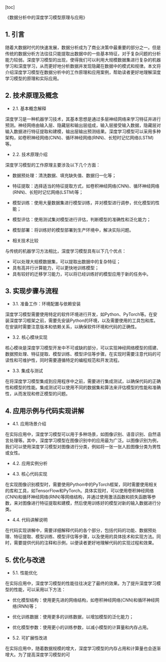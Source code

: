 
[toc]                    
                
                
《数据分析中的深度学习模型原理与应用》

## 1. 引言

随着大数据时代的快速发展，数据分析成为了商业决策中最重要的部分之一。但是传统的数据分析方法往往只能提取出数据中的一些基本特征，对于复杂问题的分析能力较弱。深度学习模型的出现，使得我们可以利用大规模数据集进行复杂的机器学习和深度学习，从而更好地分析数据并发现隐藏在数据中的模式和规律。本文将介绍深度学习模型在数据分析中的工作原理和应用案例，帮助读者更好地理解深度学习模型的原理和实际应用。

## 2. 技术原理及概念

- 2.1. 基本概念解释

深度学习是一种机器学习技术，其基本思想是通过多层神经网络来学习特征并进行预测。神经网络由输入层、隐藏层和输出层组成，输入层接受输入数据，隐藏层对输入数据进行特征提取和建模，输出层输出预测结果。深度学习模型可以采用多种架构，如卷积神经网络(CNN)、循环神经网络(RNN)、长短时记忆网络(LSTM)等。

- 2.2. 技术原理介绍

深度学习模型的工作原理主要涉及以下几个方面：

- 数据预处理：清洗数据、填充缺失值、数据归一化等；
- 特征提取：选择适当的特征提取方式，如卷积神经网络(CNN)、循环神经网络(RNN)、长短时记忆网络(LSTM)等；
- 模型训练：使用大量数据集进行模型训练，并对模型进行调参，优化模型的性能；
- 模型评估：使用测试集对模型进行评估，判断模型的准确性和泛化能力；
- 模型部署：将训练好的模型部署到生产环境中，解决实际问题。

- 相关技术比较

与传统的机器学习方法相比，深度学习模型具有以下几个优点：

- 可以处理大规模数据集，可以提取出数据中的复杂特征；
- 具有高并行计算能力，可以更快地训练模型；
- 具有较好的迁移学习能力，可以将已经训练好的模型应用于新的任务中。

## 3. 实现步骤与流程

- 3.1. 准备工作：环境配置与依赖安装

深度学习模型需要使用特定的软件环境进行开发，如Python、PyTorch等。在安装深度学习框架之前，需要先安装Python的环境，以及需要使用的工具包和库。在安装时需要注意版本和依赖关系，以确保软件环境和代码的正确性。

- 3.2. 核心模块实现

核心模块是深度学习模型开发中不可或缺的部分，可以实现神经网络模型的搭建、数据预处理、特征提取、模型训练、模型评估等步骤。在实现时需要注意代码的可读性和可维护性，同时需要遵循特定的编程规范和开发流程。

- 3.3. 集成与测试

在将深度学习模型集成到应用程序中之前，需要进行集成测试，以确保代码的正确性和模型的性能。集成测试可以使用不同的数据集和算法来评估模型的性能和准确性，从而发现和修正模型的问题。

## 4. 应用示例与代码实现讲解

- 4.1. 应用场景介绍

在实际应用中，深度学习模型可以用于多种场景，如图像识别、语音识别、自然语言处理等。其中，深度学习模型在图像识别中的应用最为广泛。以图像识别为例，我们可以使用深度学习模型对图像进行分类，例如将一张一张人脸图像分类为男性或女性。

- 4.2. 应用实例分析

- 4.3. 核心代码实现

在实现图像识别模型时，需要使用Python中的PyTorch框架，同时需要使用相关的库和工具，如TensorFlow和PyTorch。具体实现时，可以使用卷积神经网络(CNN)和循环神经网络(RNN)等网络结构，并通过使用激活函数和损失函数等参数，来对图像进行特征提取和建模，然后使用训练好的模型对新的输入数据进行分类。

- 4.4. 代码讲解说明

在代码实现讲解中，需要详细解释代码的各个部分，包括代码的功能、数据预处理、特征提取、模型训练、模型评估等步骤，以及使用的具体技术和实现方法。同时，需要提供代码的注释和示例，以便读者更好地理解代码的实现过程和效果。

## 5. 优化与改进

- 5.1. 性能优化

在实际应用中，深度学习模型的性能往往决定了最终的效果。为了提升深度学习模型的性能，可以采用以下方法：

- 优化模型结构：使用更先进的网络结构，如卷积神经网络(CNN)和循环神经网络(RNN)等；
- 优化训练数据：使用更多的训练数据，以增加模型的泛化能力；
- 优化模型参数：使用更小的训练参数，以减小模型的计算量和内存占用。

- 5.2. 可扩展性改进

在实际应用中，随着数据规模的增大，深度学习模型的内存占用和计算量也会逐渐增大。为了提高深度学习模型的可

